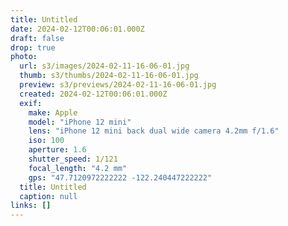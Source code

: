 ```yaml
---
title: Untitled
date: 2024-02-12T00:06:01.000Z
draft: false
drop: true
photo:
  url: s3/images/2024-02-11-16-06-01.jpg
  thumb: s3/thumbs/2024-02-11-16-06-01.jpg
  preview: s3/previews/2024-02-11-16-06-01.jpg
  created: 2024-02-12T00:06:01.000Z
  exif:
    make: Apple
    model: "iPhone 12 mini"
    lens: "iPhone 12 mini back dual wide camera 4.2mm f/1.6"
    iso: 100
    aperture: 1.6
    shutter_speed: 1/121
    focal_length: "4.2 mm"
    gps: "47.7120972222222 -122.240447222222"
  title: Untitled
  caption: null
links: []
---
```

